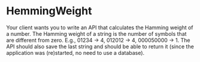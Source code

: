 # HemmingWeight
Your client wants you to write an API that calculates the Hamming weight of a number. The
Hamming weight of a string is the number of symbols that are different from zero. E.g.,
01234 → 4, 012012 → 4, 000050000 → 1. The API should also save the last string and
should be able to return it (since the application was (re)started, no need to use a database).
